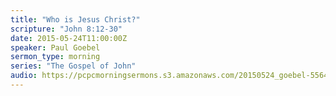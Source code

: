 ```yaml
---
title: "Who is Jesus Christ?"
scripture: "John 8:12-30"
date: 2015-05-24T11:00:00Z
speaker: Paul Goebel
sermon_type: morning
series: "The Gospel of John"
audio: https://pcpcmorningsermons.s3.amazonaws.com/20150524_goebel-55648ad0e60a4.mp3 
---
```



